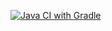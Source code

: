 [![Java CI with Gradle](https://github.com/boarduck13/Web-Interfaces/actions/workflows/gradle.yml/badge.svg)](https://github.com/boarduck13/Web-Interfaces/actions/workflows/gradle.yml)